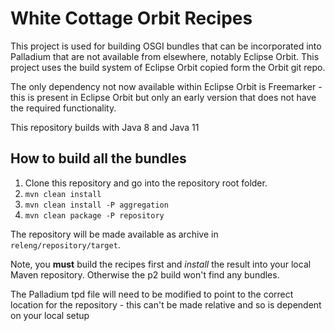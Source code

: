 White Cottage Orbit Recipes
===========================

This project is used for building OSGI bundles that can be incorporated into Palladium
that are not available from elsewhere, notably Eclipse Orbit. This project uses the
build system of Eclipse Orbit copied form the Orbit git repo.

The only dependency not now available within Eclipse Orbit is Freemarker - this is
present in Eclipse Orbit but only an early version that does not have the required functionality.

This repository builds with Java 8 and Java 11

How to build all the bundles 
----------------------------

1. Clone this repository and go into the repository root folder.
2. `mvn clean install`
3. `mvn clean install -P aggregation`
4. `mvn clean package -P repository`

The repository will be made available as archive in `releng/repository/target`.

Note, you **must** build the recipes first and *install* the result into your local
Maven repository. Otherwise the p2 build won't find any bundles.

The Palladium tpd file will need to be modified to point to the correct location for 
the repository - this can't be made relative and so is dependent on your local setup
